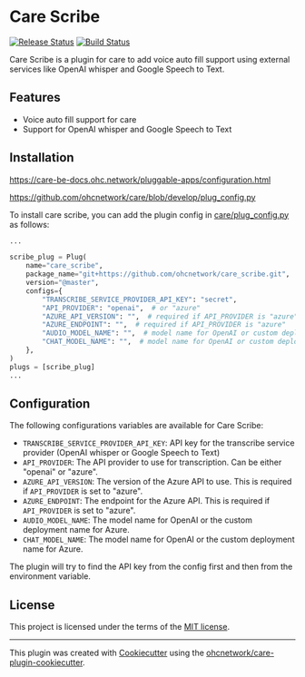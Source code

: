 # Care Scribe

[![Release Status](https://img.shields.io/pypi/v/care_scribe.svg)](https://pypi.python.org/pypi/care_scribe)
[![Build Status](https://github.com/ohcnetwork/care_scribe/actions/workflows/build.yaml/badge.svg)](https://github.com/ohcnetwork/care_scribe/actions/workflows/build.yaml)

Care Scribe is a plugin for care to add voice auto fill support using external services like OpenAI whisper and Google Speech to Text.


## Features

- Voice auto fill support for care
- Support for OpenAI whisper and Google Speech to Text

## Installation

https://care-be-docs.ohc.network/pluggable-apps/configuration.html

https://github.com/ohcnetwork/care/blob/develop/plug_config.py


To install care scribe, you can add the plugin config in [care/plug_config.py](https://github.com/ohcnetwork/care/blob/develop/plug_config.py) as follows:

```python
...

scribe_plug = Plug(
    name="care_scribe",
    package_name="git+https://github.com/ohcnetwork/care_scribe.git",
    version="@master",
    configs={
        "TRANSCRIBE_SERVICE_PROVIDER_API_KEY": "secret",
        "API_PROVIDER": "openai",  # or "azure"
        "AZURE_API_VERSION": "",  # required if API_PROVIDER is "azure"
        "AZURE_ENDPOINT": "",  # required if API_PROVIDER is "azure"
        "AUDIO_MODEL_NAME": "",  # model name for OpenAI or custom deployment name for Azure
        "CHAT_MODEL_NAME": "",  # model name for OpenAI or custom deployment name for Azure
    },
)
plugs = [scribe_plug]
...
```

## Configuration

The following configurations variables are available for Care Scribe:

- `TRANSCRIBE_SERVICE_PROVIDER_API_KEY`: API key for the transcribe service provider (OpenAI whisper or Google Speech to Text)
- `API_PROVIDER`: The API provider to use for transcription. Can be either "openai" or "azure".
- `AZURE_API_VERSION`: The version of the Azure API to use. This is required if `API_PROVIDER` is set to "azure".
- `AZURE_ENDPOINT`: The endpoint for the Azure API. This is required if `API_PROVIDER` is set to "azure".
- `AUDIO_MODEL_NAME`: The model name for OpenAI or the custom deployment name for Azure.
- `CHAT_MODEL_NAME`: The model name for OpenAI or the custom deployment name for Azure.

The plugin will try to find the API key from the config first and then from the environment variable.

## License

This project is licensed under the terms of the [MIT license](LICENSE).


---
This plugin was created with [Cookiecutter](https://github.com/audreyr/cookiecutter) using the [ohcnetwork/care-plugin-cookiecutter](https://github.com/ohcnetwork/care-plugin-cookiecutter).